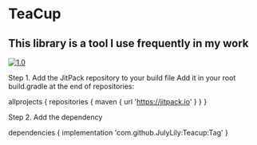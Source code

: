 # TeaCup
##  This library is a tool I use frequently in my work

 [![1.0](https://jitpack.io/v/JulyLily/Teacup.svg)](https://jitpack.io/#JulyLily/Teacup)

 Step 1. Add the JitPack repository to your build file
 Add it in your root build.gradle at the end of repositories:

 allprojects {
		  repositories {
		     maven { url 'https://jitpack.io' }
		  }
	}
  
 Step 2. Add the dependency

 dependencies {
        implementation 'com.github.JulyLily:Teacup:Tag'
	}


